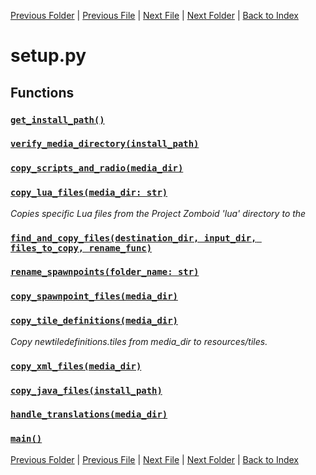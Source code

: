 [Previous Folder](../article_content/hotbar_slots_content.md) | [Previous File](page_manager.md) | [Next File](translate.md) | [Next Folder](../fluids/fluid_article.md) | [Back to Index](../../index.md)

# setup.py

## Functions

### [`get_install_path()`](https://github.com/Vaileasys/pz-wiki_parser/blob/main/scripts/core/setup.py#L10)
### [`verify_media_directory(install_path)`](https://github.com/Vaileasys/pz-wiki_parser/blob/main/scripts/core/setup.py#L57)
### [`copy_scripts_and_radio(media_dir)`](https://github.com/Vaileasys/pz-wiki_parser/blob/main/scripts/core/setup.py#L64)
### [`copy_lua_files(media_dir: str)`](https://github.com/Vaileasys/pz-wiki_parser/blob/main/scripts/core/setup.py#L94)

_Copies specific Lua files from the Project Zomboid 'lua' directory to the_

### [`find_and_copy_files(destination_dir, input_dir, files_to_copy, rename_func)`](https://github.com/Vaileasys/pz-wiki_parser/blob/main/scripts/core/setup.py#L192)
### [`rename_spawnpoints(folder_name: str)`](https://github.com/Vaileasys/pz-wiki_parser/blob/main/scripts/core/setup.py#L208)
### [`copy_spawnpoint_files(media_dir)`](https://github.com/Vaileasys/pz-wiki_parser/blob/main/scripts/core/setup.py#L212)
### [`copy_tile_definitions(media_dir)`](https://github.com/Vaileasys/pz-wiki_parser/blob/main/scripts/core/setup.py#L224)

_Copy newtiledefinitions.tiles from media_dir to resources/tiles._

### [`copy_xml_files(media_dir)`](https://github.com/Vaileasys/pz-wiki_parser/blob/main/scripts/core/setup.py#L236)
### [`copy_java_files(install_path)`](https://github.com/Vaileasys/pz-wiki_parser/blob/main/scripts/core/setup.py#L274)
### [`handle_translations(media_dir)`](https://github.com/Vaileasys/pz-wiki_parser/blob/main/scripts/core/setup.py#L302)
### [`main()`](https://github.com/Vaileasys/pz-wiki_parser/blob/main/scripts/core/setup.py#L316)


[Previous Folder](../article_content/hotbar_slots_content.md) | [Previous File](page_manager.md) | [Next File](translate.md) | [Next Folder](../fluids/fluid_article.md) | [Back to Index](../../index.md)
